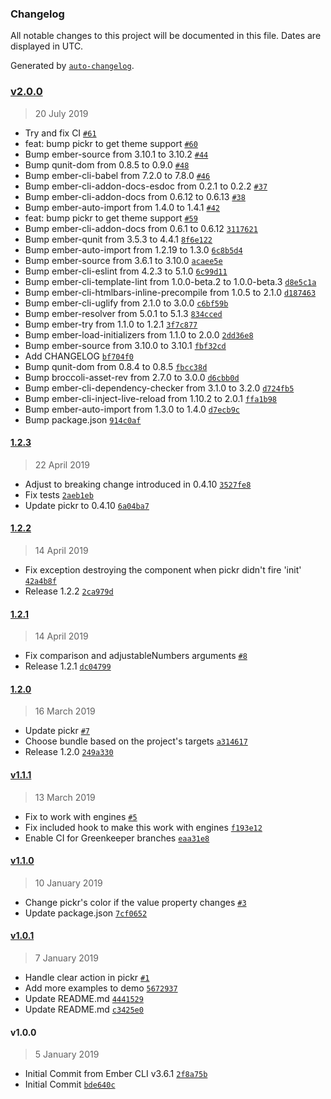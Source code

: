 ### Changelog

All notable changes to this project will be documented in this file. Dates are displayed in UTC.

Generated by [`auto-changelog`](https://github.com/CookPete/auto-changelog).

### [v2.0.0](https://github.com/astronomersiva/ember-pickr/compare/1.2.3...v2.0.0)

> 20 July 2019

- Try and fix CI [`#61`](https://github.com/astronomersiva/ember-pickr/pull/61)
- feat: bump pickr to get theme support [`#60`](https://github.com/astronomersiva/ember-pickr/pull/60)
- Bump ember-source from 3.10.1 to 3.10.2 [`#44`](https://github.com/astronomersiva/ember-pickr/pull/44)
- Bump qunit-dom from 0.8.5 to 0.9.0 [`#48`](https://github.com/astronomersiva/ember-pickr/pull/48)
- Bump ember-cli-babel from 7.2.0 to 7.8.0 [`#46`](https://github.com/astronomersiva/ember-pickr/pull/46)
- Bump ember-cli-addon-docs-esdoc from 0.2.1 to 0.2.2 [`#37`](https://github.com/astronomersiva/ember-pickr/pull/37)
- Bump ember-cli-addon-docs from 0.6.12 to 0.6.13 [`#38`](https://github.com/astronomersiva/ember-pickr/pull/38)
- Bump ember-auto-import from 1.4.0 to 1.4.1 [`#42`](https://github.com/astronomersiva/ember-pickr/pull/42)
- feat: bump pickr to get theme support [`#59`](https://github.com/astronomersiva/ember-pickr/issues/59)
- Bump ember-cli-addon-docs from 0.6.1 to 0.6.12 [`3117621`](https://github.com/astronomersiva/ember-pickr/commit/3117621e90ad15e4ce68304719ee1cd376bce709)
- Bump ember-qunit from 3.5.3 to 4.4.1 [`8f6e122`](https://github.com/astronomersiva/ember-pickr/commit/8f6e1229a4591ac689b782f3f240aa5ffad9b034)
- Bump ember-auto-import from 1.2.19 to 1.3.0 [`6c8b5d4`](https://github.com/astronomersiva/ember-pickr/commit/6c8b5d4e7ed9bac8877b0b1910268239f81df04e)
- Bump ember-source from 3.6.1 to 3.10.0 [`acaee5e`](https://github.com/astronomersiva/ember-pickr/commit/acaee5ebb20cc9bee439d603734961e3519e084b)
- Bump ember-cli-eslint from 4.2.3 to 5.1.0 [`6c99d11`](https://github.com/astronomersiva/ember-pickr/commit/6c99d11f9610784e082555dad455623f5e589d13)
- Bump ember-cli-template-lint from 1.0.0-beta.2 to 1.0.0-beta.3 [`d8e5c1a`](https://github.com/astronomersiva/ember-pickr/commit/d8e5c1a5abe21e2806eddb1bc8fcaecff929ce61)
- Bump ember-cli-htmlbars-inline-precompile from 1.0.5 to 2.1.0 [`d187463`](https://github.com/astronomersiva/ember-pickr/commit/d1874636ec4210e4337db8b7ce80b07ce6b9a764)
- Bump ember-cli-uglify from 2.1.0 to 3.0.0 [`c6bf59b`](https://github.com/astronomersiva/ember-pickr/commit/c6bf59b42fca7450924933e6bfa5186224bdea6d)
- Bump ember-resolver from 5.0.1 to 5.1.3 [`834cced`](https://github.com/astronomersiva/ember-pickr/commit/834ccedea07a81c7dfee4440a056f5cd78760bfc)
- Bump ember-try from 1.1.0 to 1.2.1 [`3f7c877`](https://github.com/astronomersiva/ember-pickr/commit/3f7c877fc9a9f531093380432d1389752c9ba40a)
- Bump ember-load-initializers from 1.1.0 to 2.0.0 [`2dd36e8`](https://github.com/astronomersiva/ember-pickr/commit/2dd36e85c82d28fc60fd7d7808f08d94e48b947c)
- Bump ember-source from 3.10.0 to 3.10.1 [`fbf32cd`](https://github.com/astronomersiva/ember-pickr/commit/fbf32cde0359acba5bba279ad17dc795192e85e7)
- Add CHANGELOG [`bf704f0`](https://github.com/astronomersiva/ember-pickr/commit/bf704f00bcd111d0d52f44691af20e22dad8c89c)
- Bump qunit-dom from 0.8.4 to 0.8.5 [`fbcc38d`](https://github.com/astronomersiva/ember-pickr/commit/fbcc38d49b50408fe64d3c350e3f1a2bcd8080dc)
- Bump broccoli-asset-rev from 2.7.0 to 3.0.0 [`d6cbb0d`](https://github.com/astronomersiva/ember-pickr/commit/d6cbb0d3fbab832057b23bd8a7eb65d8a9f4707c)
- Bump ember-cli-dependency-checker from 3.1.0 to 3.2.0 [`d724fb5`](https://github.com/astronomersiva/ember-pickr/commit/d724fb57baddeccb46198225a5ec78b96fee63ea)
- Bump ember-cli-inject-live-reload from 1.10.2 to 2.0.1 [`ffa1b98`](https://github.com/astronomersiva/ember-pickr/commit/ffa1b98c785c30769ddf64ec68480f13d45f1876)
- Bump ember-auto-import from 1.3.0 to 1.4.0 [`d7ecb9c`](https://github.com/astronomersiva/ember-pickr/commit/d7ecb9c1f132086c549990cbb3b44f9f1a5b187b)
- Bump package.json [`914c0af`](https://github.com/astronomersiva/ember-pickr/commit/914c0afdcf4d5793af2478ff839bf6b9c5e9e2ad)

#### [1.2.3](https://github.com/astronomersiva/ember-pickr/compare/1.2.2...1.2.3)

> 22 April 2019

- Adjust to breaking change introduced in 0.4.10 [`3527fe8`](https://github.com/astronomersiva/ember-pickr/commit/3527fe8ca92d60682c3569e55d6296f382f36e38)
- Fix tests [`2aeb1eb`](https://github.com/astronomersiva/ember-pickr/commit/2aeb1eb4744284ae40af2292ff74fe918ca9ea28)
- Update pickr to 0.4.10 [`6a04ba7`](https://github.com/astronomersiva/ember-pickr/commit/6a04ba759655544f2bcd535fff21f6a2b270e21e)

#### [1.2.2](https://github.com/astronomersiva/ember-pickr/compare/1.2.1...1.2.2)

> 14 April 2019

- Fix exception destroying the component when pickr didn't fire 'init' [`42a4b8f`](https://github.com/astronomersiva/ember-pickr/commit/42a4b8f5b8f4a2aa514e61bdce36d2072d742200)
- Release 1.2.2 [`2ca979d`](https://github.com/astronomersiva/ember-pickr/commit/2ca979d1c3ebc4cee5cf23ff6829f713f5422acf)

#### [1.2.1](https://github.com/astronomersiva/ember-pickr/compare/1.2.0...1.2.1)

> 14 April 2019

- Fix comparison and adjustableNumbers arguments [`#8`](https://github.com/astronomersiva/ember-pickr/pull/8)
- Release 1.2.1 [`dc04799`](https://github.com/astronomersiva/ember-pickr/commit/dc04799e69da4e10c0291369e910c484129010f1)

#### [1.2.0](https://github.com/astronomersiva/ember-pickr/compare/v1.1.1...1.2.0)

> 16 March 2019

- Update pickr [`#7`](https://github.com/astronomersiva/ember-pickr/pull/7)
- Choose bundle based on the project's targets [`a314617`](https://github.com/astronomersiva/ember-pickr/commit/a3146174d2d43c9a8cf579fd48d9514ae3f65364)
- Release 1.2.0 [`249a330`](https://github.com/astronomersiva/ember-pickr/commit/249a33098fea28f0f3a553c7f5c198e3c9fc3f84)

#### [v1.1.1](https://github.com/astronomersiva/ember-pickr/compare/v1.1.0...v1.1.1)

> 13 March 2019

- Fix to work with engines [`#5`](https://github.com/astronomersiva/ember-pickr/pull/5)
- Fix included hook to make this work with engines [`f193e12`](https://github.com/astronomersiva/ember-pickr/commit/f193e12c865eb40d719c1d09ea11b174e5fdff91)
- Enable CI for Greenkeeper branches [`eaa31e8`](https://github.com/astronomersiva/ember-pickr/commit/eaa31e8e76e56e6e40763b5061ca47ef9fe6ca6d)

#### [v1.1.0](https://github.com/astronomersiva/ember-pickr/compare/v1.0.1...v1.1.0)

> 10 January 2019

- Change pickr's color if the value property changes [`#3`](https://github.com/astronomersiva/ember-pickr/pull/3)
- Update package.json [`7cf0652`](https://github.com/astronomersiva/ember-pickr/commit/7cf0652c583d5c7c5bc609458d2a046980c90662)

#### [v1.0.1](https://github.com/astronomersiva/ember-pickr/compare/v1.0.0...v1.0.1)

> 7 January 2019

- Handle clear action in pickr [`#1`](https://github.com/astronomersiva/ember-pickr/pull/1)
- Add more examples to demo [`5672937`](https://github.com/astronomersiva/ember-pickr/commit/5672937b8a9b4a6556349f18d402ad374c8cc9f0)
- Update README.md [`4441529`](https://github.com/astronomersiva/ember-pickr/commit/4441529e7756c9b3a9dff9915f63422e014c7c1a)
- Update README.md [`c3425e0`](https://github.com/astronomersiva/ember-pickr/commit/c3425e049846f46dd476b8abd0776ed90ee22845)

#### v1.0.0

> 5 January 2019

- Initial Commit from Ember CLI v3.6.1 [`2f8a75b`](https://github.com/astronomersiva/ember-pickr/commit/2f8a75b8bbf7e64069582a8ebe7869595527bd18)
- Initial Commit [`bde640c`](https://github.com/astronomersiva/ember-pickr/commit/bde640c68b35528691753845d4bb9cce30d72cde)
